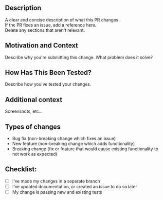 ## Description
A clear and concise description of what this PR changes.  
If the PR fixes an issue, add a reference here.  
Delete any sections that aren't relevant.

## Motivation and Context
Describe why you're submitting this change. What problem does it solve?

## How Has This Been Tested?
Describe how you've tested your changes.

## Additional context
Screenshots, etc...

## Types of changes
<!--- Delete lines that do not apply -->
* Bug fix (non-breaking change which fixes an issue)
* New feature (non-breaking change which adds functionality)
* Breaking change (fix or feature that would cause existing functionality to not work as expected)

## Checklist:
<!--- Here are some things to consider before merging. You can add/remove items as you see fit. -->
<!--- If you're unsure about any of these, don't hesitate to ask. We're here to help! -->
- [ ] I've made my changes in a separate branch
- [ ] I've updated documentation, or created an issue to do so later
- [ ] My change is passing new and existing tests